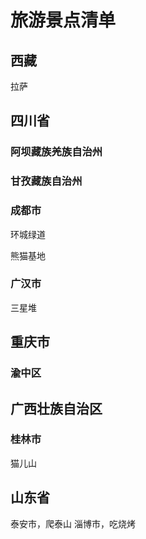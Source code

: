 # 旅游景点清单


## 西藏

拉萨

## 四川省

### 阿坝藏族羌族自治州

### 甘孜藏族自治州

### 成都市

环城绿道

熊猫基地

### 广汉市

三星堆

## 重庆市

### 渝中区


## 广西壮族自治区

### 桂林市

猫儿山


## 山东省

泰安市，爬泰山
淄博市，吃烧烤